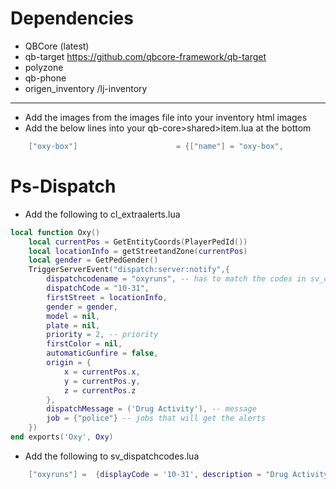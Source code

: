 # Dependencies
- QBCore (latest)
- qb-target https://github.com/qbcore-framework/qb-target
- polyzone
- qb-phone
- origen_inventory /lj-inventory

------------------------------------------------------------------------------------

* Add the images from the images file into your inventory html images
* Add the below lines into your qb-core>shared>item.lua at the bottom
```lua
	["oxy-box"] 			    	 = {["name"] = "oxy-box",				    ["label"] = "Drug Package",			   	["weight"] = 40000,    	["type"] = "item",		["image"] = "oxy-box.png",         	["unique"] = true,		["useable"] = false,	    ["shouldClose"] = true,    ["combinable"] = nil,   ["description"] = "",								["created"] = nil, 		["decay"] = 0.0	},

```

# Ps-Dispatch

* Add the following to cl_extraalerts.lua
```lua
local function Oxy()
    local currentPos = GetEntityCoords(PlayerPedId())
    local locationInfo = getStreetandZone(currentPos)
    local gender = GetPedGender()
    TriggerServerEvent("dispatch:server:notify",{
        dispatchcodename = "oxyruns", -- has to match the codes in sv_dispatchcodes.lua so that it generates the right blip
        dispatchCode = "10-31",
        firstStreet = locationInfo,
        gender = gender,
        model = nil,
        plate = nil,
        priority = 2, -- priority
        firstColor = nil,
        automaticGunfire = false,
        origin = {
            x = currentPos.x,
            y = currentPos.y,
            z = currentPos.z
        },
        dispatchMessage = ('Drug Activity'), -- message
        job = {"police"} -- jobs that will get the alerts
    })
end exports('Oxy', Oxy)
```

* Add the following to sv_dispatchcodes.lua
```lua
	["oxyruns"] =  {displayCode = '10-31', description = "Drug Activity", radius = 0, recipientList = {'police'}, blipSprite = 51, blipColour = 17, blipScale = 1.5, blipLength = 2, sound = "robberysound", offset = "false"},

```

